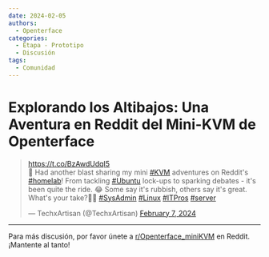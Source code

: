 ```yaml
---
date: 2024-02-05
authors:
  - Openterface
categories:
  - Etapa - Prototipo
  - Discusión
tags:
  - Comunidad
---
```


# Explorando los Altibajos: Una Aventura en Reddit del Mini-KVM de Openterface


<blockquote class="twitter-tweet"><p lang="en" dir="ltr"><a href="https://t.co/BzAwdUdqI5">https://t.co/BzAwdUdqI5</a><br>🚀 Had another blast sharing my mini <a href="https://twitter.com/hashtag/KVM?src=hash&amp;ref_src=twsrc%5Etfw">#KVM</a> adventures on Reddit&#39;s <a href="https://twitter.com/hashtag/homelab?src=hash&amp;ref_src=twsrc%5Etfw">#homelab</a>! From tackling <a href="https://twitter.com/hashtag/Ubuntu?src=hash&amp;ref_src=twsrc%5Etfw">#Ubuntu</a> lock-ups to sparking debates - it&#39;s been quite the ride. 😂 Some say it&#39;s rubbish, others say it&#39;s great. What&#39;s your take?🤷‍♂️ <a href="https://twitter.com/hashtag/SysAdmin?src=hash&amp;ref_src=twsrc%5Etfw">#SysAdmin</a> <a href="https://twitter.com/hashtag/Linux?src=hash&amp;ref_src=twsrc%5Etfw">#Linux</a> <a href="https://twitter.com/hashtag/ITPros?src=hash&amp;ref_src=twsrc%5Etfw">#ITPros</a> <a href="https://twitter.com/hashtag/server?src=hash&amp;ref_src=twsrc%5Etfw">#server</a></p>&mdash; TechxArtisan (@TechxArtisan) <a href="https://twitter.com/TechxArtisan/status/1755241504962961726?ref_src=twsrc%5Etfw">February 7, 2024</a></blockquote> <script async src="https://platform.twitter.com/widgets.js" charset="utf-8"></script>

<!-- more -->


--------

Para más discusión, por favor únete a [r/Openterface_miniKVM](https://www.reddit.com/r/Openterface_miniKVM/) en Reddit. ¡Mantente al tanto!
